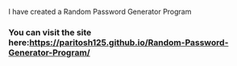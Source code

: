 <p>I have created a Random Password Generator Program</p>
<h3>You can visit the site here:<a href="https://paritosh125.github.io/Random-Password-Generator-Program/">https://paritosh125.github.io/Random-Password-Generator-Program/</a></h3>
